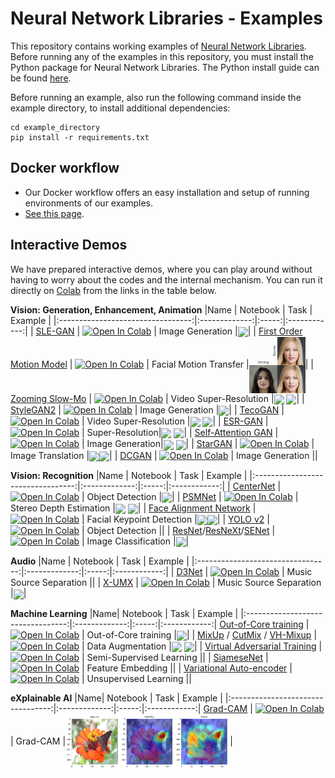 # Neural Network Libraries - Examples

This repository contains working examples of [Neural Network Libraries](https://github.com/sony/nnabla/).
Before running any of the examples in this repository, you must install the Python package for Neural Network Libraries. The Python install guide can be found [here](https://nnabla.readthedocs.io/en/latest/python/installation.html).

Before running an example, also run the following command inside the example directory, to install additional dependencies:

```
cd example_directory
pip install -r requirements.txt
```


## Docker workflow

* Our Docker workflow offers an easy installation and setup of running environments of our examples.
* [See this page](doc/docker.md).


## Interactive Demos

We have prepared interactive demos, where you can play around without having to worry about the codes and the internal mechanism. You can run it directly on [Colab](https://colab.research.google.com/) from the links in the table below.

**Vision: Generation, Enhancement, Animation**
|Name  | Notebook           | Task  | Example                       |
|:---------------------------------:|:-------------:|:-----:|:------------:|
| [SLE-GAN](https://arxiv.org/abs/2101.04775) | [![Open In Colab](https://colab.research.google.com/assets/colab-badge.svg)](https://colab.research.google.com/github/sony/nnabla-examples/blob/master/interactive-demos/slegan.ipynb) | Image Generation |<a href="url"><img src="https://github.com/sony/nnabla-examples/raw/master/GANs/slegan/example.png" align="center" height="90" ></a>|
| [First Order Motion Model](https://arxiv.org/abs/2003.00196) | [![Open In Colab](https://colab.research.google.com/assets/colab-badge.svg)](https://colab.research.google.com/github/sony/nnabla-examples/blob/master/interactive-demos/fomm.ipynb) | Facial Motion Transfer |<a href="url"><img src="https://github.com/sony/nnabla-examples/raw/master/GANs/first-order-model/imgs/sample_fake.gif" align="center" height="90" ></a>|
| [Zooming Slow-Mo](https://arxiv.org/abs/2002.11616) | [![Open In Colab](https://colab.research.google.com/assets/colab-badge.svg)](https://colab.research.google.com/github/sony/nnabla-examples/blob/master/interactive-demos/zooming_slowmo.ipynb) | Video Super-Resolution |<a href="url"><img src="https://github.com/sony/nnabla-examples/raw/master/frame-interpolation/zooming-slow-mo/demo/original.gif" align="center" height="90"></a> <a href="url"><img src="https://github.com/sony/nnabla-examples/raw/master/frame-interpolation/zooming-slow-mo/demo/zooming_slomo.gif" align="center" height="90" ></a>|
| [StyleGAN2](https://arxiv.org/abs/1912.04958) | [![Open In Colab](https://colab.research.google.com/assets/colab-badge.svg)](https://colab.research.google.com/github/sony/nnabla-examples/blob/master/interactive-demos/stylegan2.ipynb) | Image Generation |<a href="url"><img src="https://github.com/sony/nnabla-examples/raw/master/GANs/stylegan2/images/sample.png" align="center" height="90"  ></a>|
| [TecoGAN](https://arxiv.org/abs/1811.09393) | [![Open In Colab](https://colab.research.google.com/assets/colab-badge.svg)](https://colab.research.google.com/github/sony/nnabla-examples/blob/master/interactive-demos/tecogan.ipynb) | Video Super-Resolution |<a href="url"><img src="https://github.com/sony/nnabla-examples/raw/master/GANs/tecogan/results/cropped_lr_city.gif" align="center" height="90"></a> <a href="url"><img src="https://github.com/sony/nnabla-examples/raw/master/GANs/tecogan/results/cropped_sr_city.gif" align="center" height="90" ></a>|
| [ESR-GAN](https://arxiv.org/abs/1809.00219)       | [![Open In Colab](https://colab.research.google.com/assets/colab-badge.svg)](https://colab.research.google.com/github/sony/nnabla-examples/blob/master/interactive-demos/esrgan.ipynb) | Super-Resolution|<a href="url"><img src="https://github.com/sony/nnabla-examples/raw/master/GANs/esrgan/results/comic.png" align="center" height="90"></a> <a href="url"><img src="https://github.com/sony/nnabla-examples/raw/master/GANs/esrgan/results/comic_SR.png" align="center" height="90" ></a>|
| [Self-Attention GAN](https://arxiv.org/abs/1805.08318)       | [![Open In Colab](https://colab.research.google.com/assets/colab-badge.svg)](https://colab.research.google.com/github/sony/nnabla-examples/blob/master/interactive-demos/sagan.ipynb) | Image Generation|<a href="url"><img src="https://camo.githubusercontent.com/afa86e7d0ccdb2ba75c273070f8dc8d50bda5d2821ebacbf1fc40a2dc0059b7c/68747470733a2f2f626c6f672e6e6e61626c612e6f72672f77702d636f6e74656e742f75706c6f6164732f323031382f31322f30343131303033342f3030303938352d333030783330302e706e67" align="center" height="90" ></a> <a href="url"><img src="https://camo.githubusercontent.com/9f829b60f2b53bfb77111f55997e6ed0f160f8b04437c046754a32503f90a1ba/68747470733a2f2f626c6f672e6e6e61626c612e6f72672f77702d636f6e74656e742f75706c6f6164732f323031382f31322f30343131303034322f3030303933332d333030783330302e706e67" align="center" height="90" ></a>|
| [StarGAN](https://arxiv.org/abs/1711.09020) | [![Open In Colab](https://colab.research.google.com/assets/colab-badge.svg)](https://colab.research.google.com/github/sony/nnabla-examples/blob/master/interactive-demos/stargan.ipynb) | Image Translation |<a href="url"><img src="https://github.com/sony/nnabla-examples/raw/master/GANs/stargan/imgs/sample_black_haired_female.png" align="center" height="90" ></a><a href="url"><img src="https://github.com/sony/nnabla-examples/raw/master/GANs/stargan/imgs/sample_blond_haired_female.png" align="center" height="90" ></a>|
| [DCGAN](https://arxiv.org/abs/1511.06434) | [![Open In Colab](https://colab.research.google.com/assets/colab-badge.svg)](https://colab.research.google.com/github/sony/nnabla/blob/master/tutorial/dcgan_image_generation.ipynb) | Image Generation ||

**Vision: Recognition**
|Name  | Notebook           | Task  | Example                       |
|:---------------------------------:|:-------------:|:-----:|:------------:|
| [CenterNet](https://arxiv.org/abs/1904.07850) | [![Open In Colab](https://colab.research.google.com/assets/colab-badge.svg)](https://colab.research.google.com/github/sony/nnabla-examples/blob/master/interactive-demos/centernet.ipynb) | Object Detection |<a href="url"><img src="https://blog.nnabla.org/wp-content/uploads/sites/2/2021/02/02093255/centernet_result_resized.jpg" align="center" height="90" ></a>|
| [PSMNet](https://arxiv.org/abs/1803.08669) | [![Open In Colab](https://colab.research.google.com/assets/colab-badge.svg)](https://colab.research.google.com/github/sony/nnabla-examples/blob/master/interactive-demos/psmnet.ipynb) | Stereo Depth Estimation |<a href="url"><img src="https://github.com/sony/nnabla-examples/raw/master/stereo-depth/PSMnet/results/0006.png" align="center" height="90" ></a> <a href="url"><img src="https://github.com/sony/nnabla-examples/raw/master/stereo-depth/PSMnet/results/depth_sceneflow.png" align="center" height="90"></a>|
| [Face Alignment Network](https://arxiv.org/abs/1703.07332) | [![Open In Colab](https://colab.research.google.com/assets/colab-badge.svg)](https://colab.research.google.com/github/sony/nnabla-examples/blob/master/interactive-demos/fan.ipynb) | Facial Keypoint Detection |<a href="url"><img src="https://github.com/sony/nnabla-examples/raw/master/facial-keypoint-detection/face-alignment/results/example1.png" align="center" height="90" ></a><a href="url"><img src="https://github.com/sony/nnabla-examples/raw/master/facial-keypoint-detection/face-alignment/results/example2.png" align="center" height="90" ></a>|
| [YOLO v2](https://arxiv.org/abs/1612.08242) | [![Open In Colab](https://colab.research.google.com/assets/colab-badge.svg)](https://colab.research.google.com/github/sony/nnabla-examples/blob/master/interactive-demos/yolov2.ipynb) | Object Detection ||
| [ResNet](https://arxiv.org/abs/1512.03385)/[ResNeXt](https://arxiv.org/abs/1611.05431)/[SENet](https://arxiv.org/abs/1709.01507) | [![Open In Colab](https://colab.research.google.com/assets/colab-badge.svg)](https://colab.research.google.com/github/sony/nnabla-examples/blob/master/interactive-demos/imagenet_classification.ipynb) | Image Classification |<a href="url"><img src="https://github.com/sony/nnabla-examples/raw/master/imagenet-classification/results/rn50-mp-cos90-loss.png" align="center" height="90" ></a>|

**Audio**
|Name | Notebook           | Task  | Example                       |
|:---------------------------------:|:-------------:|:-----:|:------------:|
| [D3Net](https://arxiv.org/abs/2010.04228) | [![Open In Colab](https://colab.research.google.com/assets/colab-badge.svg)](https://colab.research.google.com/github/sony/ai-research-code/blob/master/d3net/music-source-separation/D3Net-MSS.ipynb) | Music Source Separation ||
| [X-UMX](https://arxiv.org/abs/2010.04228) | [![Open In Colab](https://colab.research.google.com/assets/colab-badge.svg)](https://colab.research.google.com/github/sony/ai-research-code/blob/master/x-umx/X-UMX.ipynb) | Music Source Separation |<a href="url"><img src="https://github.com/sony/ai-research-code/raw/master/x-umx/imgs/umx-network-vs-x-umx-network.png" align="center" height="90" ></a>|

**Machine Learning**
|Name| Notebook           | Task  | Example                       |
|:---------------------------------:|:-------------:|:-----:|:------------:|
 [Out-of-Core training](https://arxiv.org/abs/2010.14109) | [![Open In Colab](https://colab.research.google.com/assets/colab-badge.svg)](https://colab.research.google.com/github/sony/nnabla-examples/blob/master/interactive-demos/out_of_core_training.ipynb) | Out-of-Core training |<a href="url"><img src="https://github.com/sony/ai-research-code/blob/master/out-of-core-training/imgs/overview.png?raw=true" align="center" height="90" ></a>|
| [MixUp](https://openreview.net/pdf?id=r1Ddp1-Rb) / [CutMix](http://openaccess.thecvf.com/content_ICCV_2019/papers/Yun_CutMix_Regularization_Strategy_to_Train_Strong_Classifiers_With_Localizable_Features_ICCV_2019_paper.pdf) / [VH-Mixup](https://arxiv.org/pdf/1805.11272.pdf) | [![Open In Colab](https://colab.research.google.com/assets/colab-badge.svg)](https://colab.research.google.com/github/sony/nnabla-examples/blob/master/interactive-demos/dataaugmentation.ipynb) | Data Augmentation |<a href="url"><img src="https://blog.nnabla.org/wp-content/uploads/sites/2/2020/04/07131002/mixuped_img.png" align="center" height="90" ></a> <a href="url"><img src="https://blog.nnabla.org/wp-content/uploads/sites/2/2020/04/07131130/cutmixed_img.png" align="center" height="90" ></a>|
| [Virtual Adversarial Training](https://arxiv.org/abs/1704.03976) | [![Open In Colab](https://colab.research.google.com/assets/colab-badge.svg)](https://colab.research.google.com/github/sony/nnabla/blob/master/tutorial/vat_semi_supervised_learning.ipynb) | Semi-Supervised Learning ||
| [SiameseNet](https://arxiv.org/abs/1606.09549) | [![Open In Colab](https://colab.research.google.com/assets/colab-badge.svg)](https://colab.research.google.com/github/sony/nnabla/blob/master/tutorial/siamese_feature_embedding.ipynb) | Feature Embedding ||
| [Variational Auto-encoder](https://arxiv.org/abs/1312.6114) | [![Open In Colab](https://colab.research.google.com/assets/colab-badge.svg)](https://colab.research.google.com/github/sony/nnabla/blob/master/tutorial/vae_unsupervised_learning.ipynb) | Unsupervised Learning ||

**eXplainable AI**
|Name| Notebook           | Task  | Example                       |
|:---------------------------------:|:-------------:|:-----:|:------------:|
 [Grad-CAM](https://arxiv.org/abs/1610.02391) | [![Open In Colab](https://colab.research.google.com/assets/colab-badge.svg)](https://colab.research.google.com/github/sony/nnabla-examples/blob/master/interactive-demos/gradcam.ipynb) | Grad-CAM |<a href="url"><img src="https://github.com/sony/nnabla-examples/raw/master/responsible_ai/gradcam/images/sample.png" align="center" height="90" ></a>|
